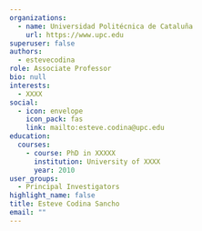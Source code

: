```yaml
---
organizations:
  - name: Universidad Politécnica de Cataluña
    url: https://www.upc.edu
superuser: false
authors:
  - estevecodina
role: Associate Professor
bio: null
interests:
  - XXXX
social:
  - icon: envelope
    icon_pack: fas
    link: mailto:esteve.codina@upc.edu
education:
  courses:
    - course: PhD in XXXXX
      institution: University of XXXX
      year: 2010
user_groups:
  - Principal Investigators
highlight_name: false
title: Esteve Codina Sancho
email: ""
---
```

